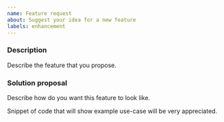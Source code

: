 ```yaml
---
name: Feature request
about: Suggest your idea for a new feature
labels: enhancement
---
```


### Description

Describe the feature that you propose.

### Solution proposal

Describe how do you want this feature to look like.

Snippet of code that will show example use-case will be very appreciated.
